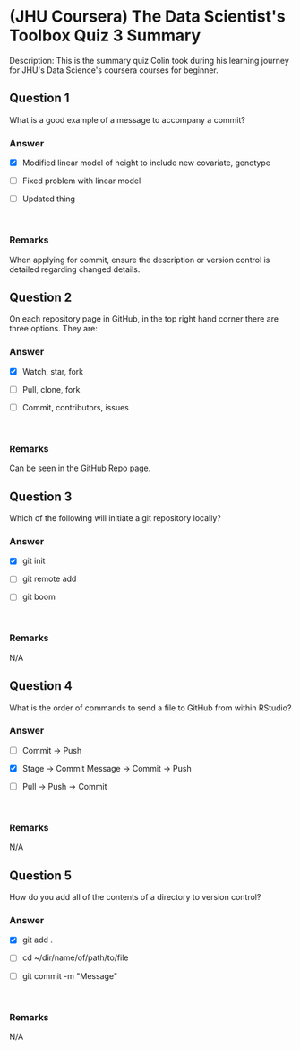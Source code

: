 # (JHU Coursera) The Data Scientist's Toolbox Quiz 3 Summary

Description: This is the summary quiz Colin took during his learning journey for JHU's Data Science's coursera courses for beginner.

Question 1
----------
What is a good example of a message to accompany a commit? </br>

### Answer
- [x] Modified linear model of height to include new covariate, genotype

- [ ] Fixed problem with linear model

- [ ] Updated thing
</br>

### Remarks
When applying for commit, ensure the description or version control is detailed regarding changed details. </br>

Question 2
----------
On each repository page in GitHub, in the top right hand corner there are three options. They are: </br>

### Answer
- [x] Watch, star, fork

- [ ] Pull, clone, fork

- [ ] Commit, contributors, issues
</br>

### Remarks
Can be seen in the GitHub Repo page. </br>

Question 3
----------
Which of the following will initiate a git repository locally? </br>

### Answer
- [x] git init

- [ ] git remote add

- [ ] git boom
</br>

### Remarks
N/A </br>

Question 4
----------
What is the order of commands to send a file to GitHub from within RStudio? </br>

### Answer
- [ ] Commit → Push

- [x] Stage → Commit Message → Commit → Push

- [ ] Pull → Push → Commit
</br>

### Remarks
N/A</br>

Question 5
----------
How do you add all of the contents of a directory to version control? </br>

### Answer
- [x] git add .

- [ ] cd ~/dir/name/of/path/to/file

- [ ] git commit -m "Message"
</br>

### Remarks
N/A </br>
